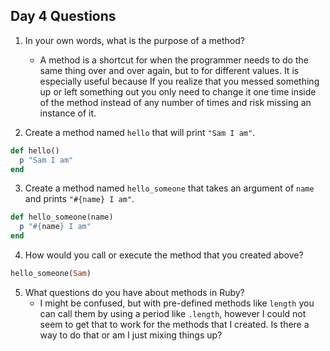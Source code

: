 ## Day 4 Questions

1. In your own words, what is the purpose of a method?
    - A method is a shortcut for when the programmer needs to do the same thing over and over again, but to for different values. It is especially useful because If you realize that you messed something up or left something out you only need to change it one time inside of the method instead of any number of times and risk missing an instance of it.

2. Create a method named `hello` that will print `"Sam I am"`.
```ruby
def hello()
  p "Sam I am"
end
```

3. Create a method named `hello_someone` that takes an argument of `name` and prints `"#{name} I am"`.
```ruby
def hello_someone(name)
  p "#{name} I am"
end
```

4. How would you call or execute the method that you created above?
```ruby
hello_someone(Sam)
```

5. What questions do you have about methods in Ruby?
    - I might be confused, but with pre-defined methods like `length` you can call them by using a period like `.length`, however I could not seem to get that to work for the methods that I created. Is there a way to do that or am I just mixing things up?
